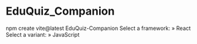 # EduQuiz_Companion
npm create vite@latest EduQuiz-Companion
Select a framework: » React
Select a variant: » JavaScript